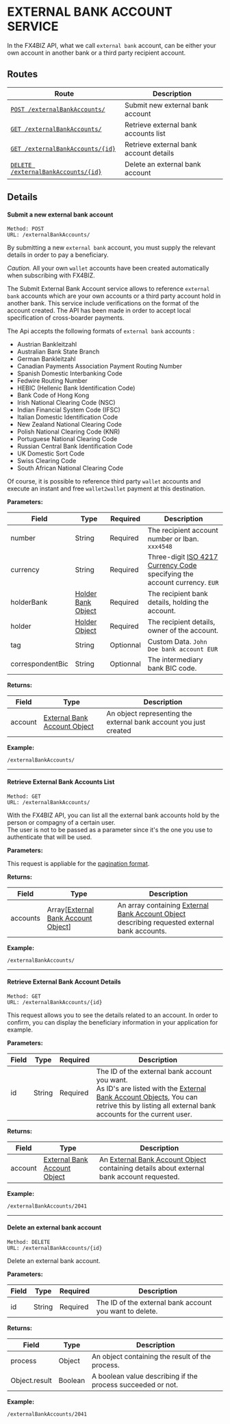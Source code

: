 # EXTERNAL BANK ACCOUNT SERVICE #

In the FX4BIZ API, what we call `external bank` account, can be either your own account in another bank or a third party recipient account.

## Routes ##

| Route | Description |
|-------|-------------|
| [`POST /externalBankAccounts/`](#post_externalbankaccounts) | Submit new external bank account |
| [`GET /externalBankAccounts/`](#cget_externalbankaccounts) | Retrieve external bank accounts list |
| [`GET /externalBankAccounts/{id}`](#get_externalbankaccounts) | Retrieve external bank account details |
| [`DELETE /externalBankAccounts/{id}`](#delete_externalbankaccounts) | Delete an external bank account |

## Details ##

#### <a id="post_externalbankaccounts"></a> Submit a new external bank account ####

```
Method: POST 
URL: /externalBankAccounts/
```
By submitting a new `external bank` account, you must supply the relevant details in order to pay a beneficiary.

*Caution.* All your own `wallet` accounts have been created automatically when subscribing with FX4BIZ.

The Submit External Bank Account service allows to reference `external bank` accounts which are your own accounts or a third party account hold in another bank.
This service include verifications on the format of the account created.
The API has been made in order to accept local specification of cross-boarder payments.

The Api accepts the following formats of `external bank` accounts :
-	Austrian Bankleitzahl
-	Australian Bank State Branch
-	German Bankleitzahl
-	Canadian Payments Association Payment Routing Number
-	Spanish Domestic Interbanking Code
-	Fedwire Routing Number
-	HEBIC (Hellenic Bank Identification Code)
-	Bank Code of Hong Kong
-	Irish National Clearing Code (NSC)
-	Indian Financial System Code (IFSC)
-	Italian Domestic Identification Code
-	New Zealand National Clearing Code
-	Polish National Clearing Code (KNR)
-	Portuguese National Clearing Code
-	Russian Central Bank Identification Code
-	UK Domestic Sort Code
-	Swiss Clearing Code
-	South African National Clearing Code

Of course, it is possible to reference third party `wallet` accounts and execute an instant and free `wallet2wallet` payment at this destination. 

**Parameters:**

| Field | Type | Required | Description |
|-------|------|----------|-------------|
| number | String | Required | The recipient account number or Iban. `xxx4548` |
| currency | String | Required | Three-digit [ISO 4217 Currency Code](http://www.xe.com/iso4217.php) specifying the account currency. `EUR` |
| holderBank | [Holder Bank Object](../objects/objects.md#beneficiary_bank_object) | Required | The recipient bank details, holding the account. |
| holder | [Holder Object](../objects/objects.md#beneficiary_object) | Required | The recipient details, owner of the account. |
| tag | String | Optionnal | Custom Data. `John Doe bank account EUR` |
| correspondentBic | String | Optionnal | The intermediary bank BIC code. |

**Returns:**

| Field | Type | Description |
|-------|------|-------------|
| account | [External Bank Account Object](../objects/objects.md#account_object) | An object representing the external bank account you just created |

**Example:**
```
/externalBankAccounts/
```

<hr />

#### <a id="cget_externalbankaccounts"></a> Retrieve External Bank Accounts List ####

```
Method: GET 
URL: /externalBankAccounts/
```
With the FX4BIZ API, you can list all the external bank accounts hold by the person or compagny of a certain user.  
The user is not to be passed as a parameter since it's the one you use to authenticate that will be used.

**Parameters:**

This request is appliable for the [pagination format](../conventions/formatingConventions.md#pagination).

**Returns:**

| Field | Type | Description |
|-------|------|-------------|
| accounts | Array[[External Bank Account Object](../objects/objects.md#account_object)] | An array containing [External Bank Account Object](../objects/objects.md#account_object) describing requested external bank accounts. |

**Example:**
```
/externalBankAccounts/
```

<hr />

#### <a id="get_externalbankaccounts"></a> Retrieve External Bank Account Details ####

```
Method: GET 
URL: /externalBankAccounts/{id}
```
This request allows you to see the details related to an account. In order to confirm, you can display the beneficiary information in your application for example.  

**Parameters:**  

| Field | Type | Required | Description |
|-------|------|----------|-------------|
| id | String | Required | The ID of the external bank account you want. <br :>As ID's are listed with the [External Bank Account Objects](../objects/objects.md#account_object), You can retrive this by listing all external bank accounts for the current user. |

**Returns:**

| Field | Type | Description |
|-------|------|-------------|
| account | [External Bank Account Object](../objects/objects.md#account_object) | An [External Bank Account Object](../objects/objects.md#account_object) containing details about external bank account requested. |

**Example:**
```
/externalBankAccounts/2041
```

<hr />

#### <a id="delete_externalbankaccounts"></a> Delete an external bank account ####

```
Method: DELETE 
URL: /externalBankAccounts/{id}
```
Delete an external bank account.

**Parameters:**  

| Field | Type | Required | Description |
|-------|------|----------|-------------|
| id | String | Required | The ID of the external bank account you want to delete. |

**Returns:**

| Field | Type | Description |
|-------|------|-------------|
| process | Object | An object containing the result of the process. |
| Object.result | Boolean | A boolean value describing if the process succeeded or not. |


**Example:**
```
/externalBankAccounts/2041
```
